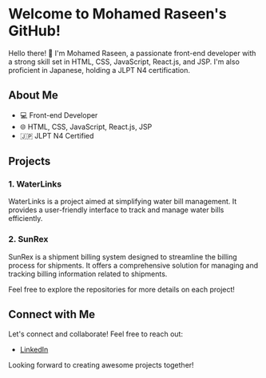 # Welcome to Mohamed Raseen's GitHub!

Hello there! 👋 I'm Mohamed Raseen, a passionate front-end developer with a strong skill set in HTML, CSS, JavaScript, React.js, and JSP. I'm also proficient in Japanese, holding a JLPT N4 certification.

## About Me

- 💻 Front-end Developer
- 🌐 HTML, CSS, JavaScript, React.js, JSP
- 🇯🇵 JLPT N4 Certified

## Projects

### 1. WaterLinks

WaterLinks is a project aimed at simplifying water bill management. It provides a user-friendly interface to track and manage water bills efficiently.

### 2. SunRex

SunRex is a shipment billing system designed to streamline the billing process for shipments. It offers a comprehensive solution for managing and tracking billing information related to shipments.

Feel free to explore the repositories for more details on each project!

## Connect with Me

Let's connect and collaborate! Feel free to reach out:

- [LinkedIn](https://www.linkedin.com/in/mohamed-raseen)

Looking forward to creating awesome projects together!

